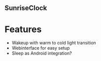 ## SunriseClock
# Features
- Wakeup with warm to cold light transition
- Webinterface for easy setup
- Sleep as Android integration?
